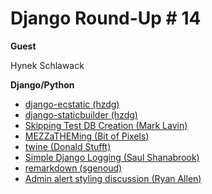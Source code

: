 # Django Round-Up # 14

**Guest**

Hynek Schlawack

**Django/Python**

* [django-ecstatic (hzdg)](https://github.com/hzdg/django-ecstatic)
* [django-staticbuilder (hzdg)](https://github.com/hzdg/django-staticbuilder)
* [Skipping Test DB Creation (Mark Lavin)](http://www.caktusgroup.com/blog/2013/10/02/skipping-test-db-creation/)
* [MEZZaTHEMing (Bit of Pixels)](http://bitofpixels.com/blog/mezzatheming-creating-mezzanine-themes-part-1-basehtml/)
* [twine (Donald Stufft)](https://github.com/dstufft/twine)
* [Simple Django Logging (Saul Shanabrook)](http://www.saulshanabrook.com/post/62641685254/simple-django-logging)
* [remarkdown (sgenoud)](https://github.com/sgenoud/remarkdown)
* [Admin alert styling discussion (Ryan Allen)](https://groups.google.com/forum/#!topic/django-developers/JsMifSP4QvY)